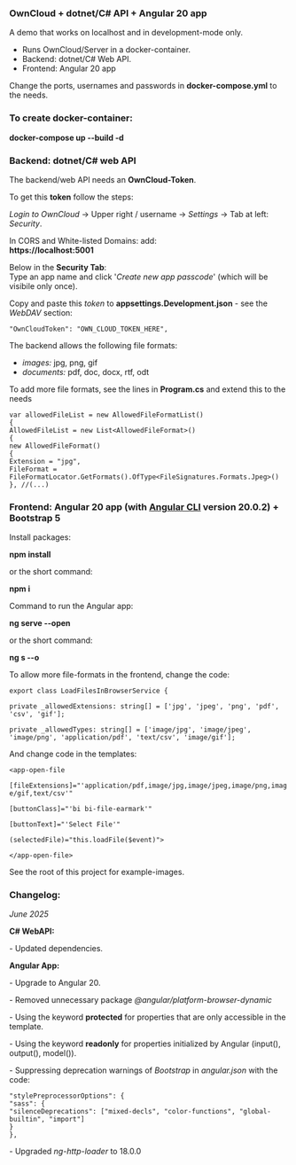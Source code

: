 ### **OwnCloud + dotnet/C# API + Angular 20 app**

A demo that works on localhost and in development-mode only.

*   Runs OwnCloud/Server in a docker-container.
*   Backend: dotnet/C# Web API.
*   Frontend: Angular 20 app

Change the ports, usernames and passwords in **docker-compose.yml** to the needs.

### To create docker-container:

**docker-compose up --build -d**

### **Backend: dotnet/C# web API**

The backend/web API needs an **OwnCloud-Token**.

To get this **token** follow the steps: 

_Login to OwnCloud_ -> Upper right / username -> _Settings_ -> Tab at left: _Security_.

In CORS and White-listed Domains: add:  
**https://localhost:5001**

Below in the **Security Tab**:  
Type an app name and click '_Create new app passcode_' (which will be visibile only once).

Copy and paste this _token_ to **appsettings.Development.json** - see the _WebDAV_ section:

`"OwnCloudToken": "OWN_CLOUD_TOKEN_HERE",`

The backend allows the following file formats:

*   _images:_ jpg, png, gif
*   _documents:_ pdf, doc, docx, rtf, odt

To add more file formats, see the lines in **Program.cs** and extend this to the needs

`var allowedFileList = new AllowedFileFormatList()`  
`{`  
`AllowedFileList = new List<AllowedFileFormat>()`  
`{`  
`new AllowedFileFormat()`  
`{`  
`Extension = "jpg",`  
`FileFormat = FileFormatLocator.GetFormats().OfType<FileSignatures.Formats.Jpeg>()`  
`}, //(...)`

### **Frontend: Angular 20 app (with** [**Angular CLI**](https://github.com/angular/angular-cli) **version 20.0.2) + Bootstrap 5**

Install packages:

**npm install**

or the short command:

**npm i**

Command to run the Angular app:

**ng serve --open**

or the short command:

**ng s --o**

To allow more file-formats in the frontend, change the code:

`export class LoadFilesInBrowserService {`

`private _allowedExtensions: string[] = ['jpg', 'jpeg', 'png', 'pdf', 'csv', 'gif'];`

`private _allowedTypes: string[] = ['image/jpg', 'image/jpeg', 'image/png', 'application/pdf', 'text/csv', 'image/gif'];`

And change code in the templates:

`<app-open-file`

`[fileExtensions]="'application/pdf,image/jpg,image/jpeg,image/png,image/gif,text/csv'"`

`[buttonClass]="'bi bi-file-earmark'"`

`[buttonText]="'Select File'"`

`(selectedFile)="this.loadFile($event)">`

`</app-open-file>`

See the root of this project for example-images.

### **Changelog:**

_June 2025_

**C# WebAPI:**

\- Updated dependencies.

**Angular App:**

\- Upgrade to Angular 20.

\- Removed unnecessary package _@angular/platform-browser-dynamic_

\- Using the keyword **protected** for properties that are only accessible in the template.

\- Using the keyword **readonly** for properties initialized by Angular (input(), output(), model()).

\- Suppressing deprecation warnings of _Bootstrap_ in _angular.json_ with the code:

`"stylePreprocessorOptions": {`  
`"sass": {`  
`"silenceDeprecations": ["mixed-decls", "color-functions", "global-builtin", "import"]`  
`}`  
`},`

\- Upgraded _ng-http-loader_ to 18.0.0